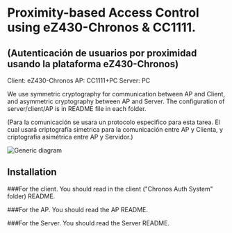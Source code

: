 Proximity-based Access Control using eZ430-Chronos & CC1111.
============================================================
(Autenticación de usuarios por proximidad usando la plataforma eZ430-Chronos)
-----------------------------------------------------------------------------

Client:	eZ430-Chronos
AP:	CC1111+PC
Server: PC 

We use symmetric cryptography for communication between AP and Client, and asymmetric cryptography between AP and Server. The configuration of server/client/AP is in README file in each folder.

(Para la comunicación se usara un protocolo especifico para esta tarea. El cual usará criptografía simetrica para la comunicación entre AP y Clienta, y criptografia asimétrica entre AP y Servidor.)


![](http://img853.imageshack.us/img853/760/hef5.png "Generic diagram")

Installation
-----------

###For the client. You should read in the client ("Chronos Auth System" folder) README.

###For the AP. You should read the AP README.

###For the Server. You should read the Server README.


